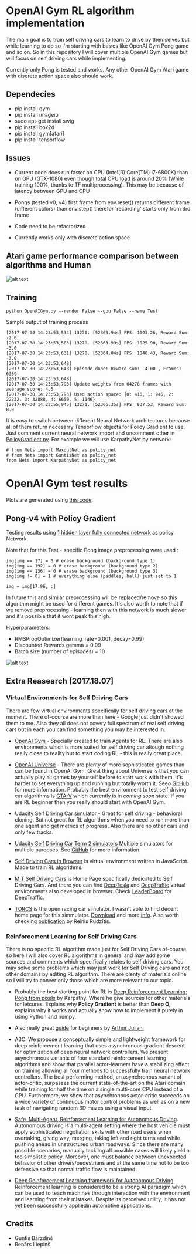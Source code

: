 # OpenAI Gym RL algorithm implementation

The main goal is to train self driving cars to learn to drive by themselves but while learning to do so I'm starting with basics like OpenAI Gym Pong game and so on. So in this repository I will cover multiple OpenAI Gym games but will focus on self driving cars while implementing.

Currently only Pong is tested and works. Any other OpenAI Gym Atari game with discrete action space also should work.

[//]: # (Image References)

[image1]: ./Images/atari_game_performance.png "Atari game performance compare"
[image2]: ./Images/pong_pg_results.png "Pong Policy Gradient Results"

## Dependecies

* pip install gym
* pip install imageio
* sudo apt-get install swig
* pip install box2d
* pip install gym[atari]
* pip install tensorflow

## Issues

* Current code does run faster on CPU (Intel(R) Core(TM) i7-6800K) than on GPU (GTX-1080) even though total CPU load is around 20% (While training 100%, thanks to TF multiprocessing). This may be because of latency between GPU and CPU

* Pongs (tested v0, v4) first frame from env.reset() returns different frame (different colors) than env.step() therefor 'recording' starts only from 3rd frame

* Code need to be refactorized

* Currently works only with discrete action space

## Atari game performance comparison between algorithms and Human

![alt text][image1]

## Training

`python OpenAIGym.py --render False --gpu False --name Test`

Sample output of training process

```
[2017-07-30 14:23:53,534] 13270. [52363.94s] FPS: 1093.26, Reward Sum: -2.0
[2017-07-30 14:23:53,583] 13270. [52363.99s] FPS: 1025.90, Reward Sum: -3.0
[2017-07-30 14:23:53,631] 13270. [52364.04s] FPS: 1040.43, Reward Sum: -3.0
[2017-07-30 14:23:53,648] 
[2017-07-30 14:23:53,648] Episode done! Reward sum: -4.00 , Frames: 6369
[2017-07-30 14:23:53,648] 
[2017-07-30 14:23:53,793] Update weights from 64278 frames with average score: 4.6
[2017-07-30 14:23:53,793] Used action space: {0: 416, 1: 946, 2: 22232, 3: 32888, 4: 6650, 5: 1146}
[2017-07-30 14:23:55,945] 13271. [52366.35s] FPS: 937.53, Reward Sum: 0.0
```

It is easy to switch between different Neural Network architectures because all of them return necesarry Tensorflow objects for Policy Gradient to use. Just comment current neural network import and uncomment other in [PolicyGradient.py](./PolicyGradient.py). For example we will use KarpathyNet.py network:

```
# from Nets import MaxoutNet as policy_net
# from Nets import GuntisNet as policy_net
from Nets import KarpathyNet as policy_net
```

# OpenAI Gym test results

Plots are generated using [this code](./PlayGround.ipynb).

## Pong-v4 with Policy Gradient

Testing results using [1 hidden layer fully connected network](./Nets/KarpathyNet.py) as policy Network.

Note that for this Test - specific Pong image preprocessing were used :

```
img[img == 17] = 0 # erase background (background type 1)
img[img == 192] = 0 # erase background (background type 2)
img[img == 136] = 0 # erase background (background type 3)
img[img != 0] = 1 # everything else (paddles, ball) just set to 1

img = img[17:96, :]
```

In future this and similar preprocessing will be replaced/remove so this algorithm might be used for different games. It's also worth to note that if we remove preprocessing - learning then with this network is much slower and it's possible that it wont peak this high.

Hyperparameters:

* RMSPropOptimizer(learning_rate=0.001, decay=0.99)
* Discounted Rewards gamma = 0.99
* Batch size (number of episodes) = 10

![alt text][image2]

## Extra Reasearch [2017.18.07]

### Virtual Environments for Self Driving Cars

There are few virtual environments specifically for self driving cars at the moment. There of-course are more than here - Google just didn't showed them to me. Also they all does not covery full spectrum of real self driving cars but in each you can find something you may be interested in.

* [OpenAI Gym](https://gym.openai.com/) - Specially created to train Agents for RL. There are also environments which is more suited for self driving car altough nothing really close to reality but to start coding RL - this is really great place.

* [OpenAI Universe](https://gym.openai.com/) - There are plenty of more sophisticated games than can be found in OpenAI Gym. Great thing about Universe is that you can actually play all games by yourself before to start work with them. It's harder to set everything up and running but totally worth it. Seeo [GitHub](https://github.com/openai/universe) for more information. Probably the best environment to test self driving car algorithms is [GTA-V](https://universe.openai.com/envs/gtav.SaneDriving-v0) which currently is in *coming soon* state. If you are RL beginner then you really should start with OpenAI Gym.

* [Udacity Self Driving Car simulator](https://github.com/udacity/self-driving-car-sim) - Great for self driving - behavioral cloning. But not great for RL algorithms when you need to run more than one agent and get metrics of progress. Also there are no other cars and only few tracks.

* [Udacity Self Driving Car Term 2 simulators](https://github.com/udacity/self-driving-car-sim/releases) Multiple simulators for multiple puropses. See [GitHub](https://github.com/udacity/self-driving-car-sim) for more information.

* [Self Driving Cars in Browser](http://janhuenermann.com/projects/learning-to-drive) is virtual environment written in JavaScript. Made to train RL algorithms.

* [MIT Self Driving Cars](http://selfdrivingcars.mit.edu/) is Home Page specifically dedicated to Self Driving Cars. And there you can find [DeepTesla](http://selfdrivingcars.mit.edu/deeptesla/) and [DeepTraffic](http://selfdrivingcars.mit.edu/deeptraffic/) virtual environments also developed in browser. Check [LeaderBoard](http://selfdrivingcars.mit.edu/leaderboard/) for DeepTraffic.

* [TORCS](https://en.wikipedia.org/wiki/TORCS) is the open racing car simulator. I wasn't able to find decent home page for this simmulator. [Download](https://sourceforge.net/projects/torcs/) and more [info](http://torcs.sourceforge.net/). Also worth checking [publication](http://personal.ee.surrey.ac.uk/Personal/N.Pugeault/projects/RRUDZITS_LEARNING_AUTONOMOUS_DRIVING_FINAL.pdf) by Reinis Rudzītis.

### Reinforcement Learning for Self Driving Cars

There is no specific RL algorithm made just for Self Driving Cars of-course so here I will also cover RL algorithms in general and may add some sources and comments which specifically relates to self driving cars. You may solve some problems which may just work for Self Driving cars and not other domains by editing RL algorithm. There are plenty of materials online so I will try to conver only those which are more relevant to our topic.

* Probably the best starting point for RL is [Deep Reinforcement Learning: Pong from pixels](http://karpathy.github.io/2016/05/31/rl/) by Karpathy. Where he give sources for other materials for letcures. Explains why __Policy Gradient__ is better than __Deep Q__, explains why it works and actually show how to implement it purely in using Python and numpy.

* Also really great [guide](https://medium.com/emergent-future/simple-reinforcement-learning-with-tensorflow-part-0-q-learning-with-tables-and-neural-networks-d195264329d0) for beginners by [Arthur Juliani](https://medium.com/@awjuliani)

* [A3C](https://arxiv.org/abs/1602.01783). We propose a conceptually simple and lightweight framework for deep reinforcement learning that uses asynchronous gradient descent for optimization of deep neural network controllers. We present asynchronous variants of four standard reinforcement learning algorithms and show that parallel actor-learners have a stabilizing effect on training allowing all four methods to successfully train neural network controllers. The best performing method, an asynchronous variant of actor-critic, surpasses the current state-of-the-art on the Atari domain while training for half the time on a single multi-core CPU instead of a GPU. Furthermore, we show that asynchronous actor-critic succeeds on a wide variety of continuous motor control problems as well as on a new task of navigating random 3D mazes using a visual input.

* [Safe, Multi-Agent, Reinforcement Learning for Autonomous Driving](https://arxiv.org/abs/1610.03295v1). Autonomous driving is a multi-agent setting where the host vehicle must apply sophisticated negotiation skills with other road users when overtaking, giving way, merging, taking left and right turns and while pushing ahead in unstructured urban roadways. Since there are many possible scenarios, manually tackling all possible cases will likely yield a too simplistic policy. Moreover, one must balance between unexpected behavior of other drivers/pedestrians and at the same time not to be too defensive so that normal traffic flow is maintained.

* [Deep Reinforcement Learning framework for Autonomous Driving](https://arxiv.org/pdf/1704.02532.pdf). Reinforcement  learning  is  considered  to  be  a  strong  AI paradigm which can be used to teach machines through interaction with the environment and learning from their mistakes. Despite its perceived utility, it has not yet been successfully appliedin automotive applications.

## Credits

* Guntis Bārzdiņš
* Renārs Liepiņš